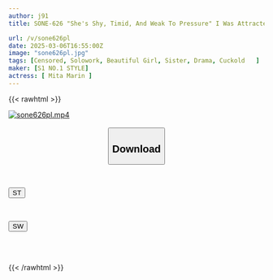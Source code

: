 ```yaml
---
author: j91
title: SONE-626 "She's Shy, Timid, And Weak To Pressure" I Was Attracted To My Girlfriend's Sister, And I Secretly Had Sex With Her. I'm Such A Terrible Person.

url: /v/sone626pl
date: 2025-03-06T16:55:00Z
image: "sone626pl.jpg"
tags: [Censored, Solowork, Beautiful Girl, Sister, Drama, Cuckold	]
maker: [S1 NO.1 STYLE]
actress: [ Mita Marin ]
---
```



{{< rawhtml >}}

<div class="video" data-videoid="lw4e6yAYl7u7JLK">
    <a href="javascript:;">
        <img src="/v/sone626pl/sone626pl.jpg" width="WIDTH" height="HEIGHT" alt="sone626pl.mp4" loading="lazy">
    </a>
</div>

<script type="text/javascript" src="https://j91.asia/asset/on-demand-st.js"></script>

<br>
  <link rel="stylesheet" href="https://j91.asia/asset/bs5.css">
  
  <center>
  <button class="btn btn-primary" type="button" data-bs-toggle="collapse" data-bs-target=".multi-collapse" aria-expanded="false" aria-controls="multiCollapseExample1 multiCollapseExample2"><h2>Download</h2></button></center>
</p>
<div class="row">
  <div class="col">
    <div class="collapse multi-collapse" id="multiCollapseExample1">
      <div class="card card-body">
	      	      <br>
<div class="buttons">  
<p><a href="/v/sone626pl/st.html" target="_blank"><button class="btn-hover color-3"><i class="fa fa-download"></i> ST</button></a></p></div>
    </div>
  </div>
</div>
  <div class="col">
    <div class="collapse multi-collapse" id="multiCollapseExample2">
      <div class="card card-body">
	      <br>
<div class="buttons">
<p><a href="/v/sone626pl/sw.html" target="_blank"><button class="btn-hover color-2"><i class="fa fa-download"></i> SW</button></a></p></div>
<br><br>
      </div>
    </div>
  </div>
</div>

{{< /rawhtml >}}